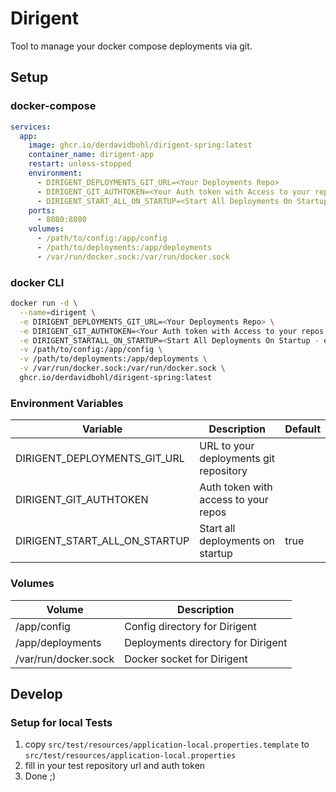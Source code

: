 # Dirigent

Tool to manage your docker compose deployments via git.

## Setup

### docker-compose
```yml
services:
  app:
    image: ghcr.io/derdavidbohl/dirigent-spring:latest
    container_name: dirigent-app
    restart: unless-stopped
    environment:
      - DIRIGENT_DEPLOYMENTS_GIT_URL=<Your Deployments Repo>
      - DIRIGENT_GIT_AUTHTOKEN=<Your Auth token with Access to your repos - only if needed> # optional
      - DIRIGENT_START_ALL_ON_STARTUP=<Start All Deployments On Startup> # optional Default true
    ports:
      - 8080:8080
    volumes:
      - /path/to/config:/app/config
      - /path/to/deployments:/app/deployments
      - /var/run/docker.sock:/var/run/docker.sock
```

### docker CLI
```bash
docker run -d \
  --name=dirigent \
  -e DIRIGENT_DEPLOYMENTS_GIT_URL=<Your Deployments Repo> \
  -e DIRIGENT_GIT_AUTHTOKEN=<Your Auth token with Access to your repos - only if needed> \
  -e DIRIGENT_STARTALL_ON_STARTUP=<Start All Deployments On Startup - only if needed> \
  -v /path/to/config:/app/config \
  -v /path/to/deployments:/app/deployments \
  -v /var/run/docker.sock:/var/run/docker.sock \
  ghcr.io/derdavidbohl/dirigent-spring:latest
```

### Environment Variables

| Variable | Description | Default |
|----------|-------------|---------|
| DIRIGENT_DEPLOYMENTS_GIT_URL | URL to your deployments git repository | |
| DIRIGENT_GIT_AUTHTOKEN | Auth token with access to your repos | |
| DIRIGENT_START_ALL_ON_STARTUP | Start all deployments on startup | true |

### Volumes

| Volume | Description |
|--------|-------------|
| /app/config | Config directory for Dirigent |
| /app/deployments | Deployments directory for Dirigent |
| /var/run/docker.sock | Docker socket for Dirigent |


## Develop

### Setup for local Tests

1. copy `src/test/resources/application-local.properties.template` to `src/test/resources/application-local.properties`
2. fill in your test repository url and auth token
3. Done ;)
